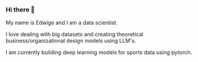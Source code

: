 ### Hi there 👋


My name is Edwige and I am a data scientist.

I love dealing with big datasets and creating theoretical business/organizational design models using LLM's. 

I am currently building deep learning models for sports data using pytorch.

<!--
**eelysee/eelysee** is a ✨ _special_ ✨ repository because its `README.md` (this file) appears on your GitHub profile.

Here are some ideas to get you started:

- 🔭 I’m currently working on ...
- 🌱 I’m currently learning ...
- 👯 I’m looking to collaborate on ...
- 🤔 I’m looking for help with ...
- 💬 Ask me about ...
- 📫 How to reach me: ...
- 😄 Pronouns: ...
- ⚡ Fun fact: ...
-->
